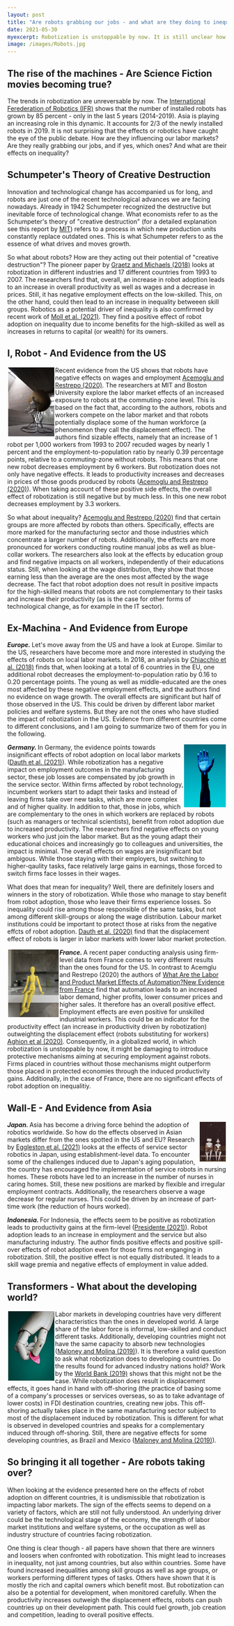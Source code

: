 ```yaml
---
layout: post
title: "Are robots grabbing our jobs - and what are they doing to inequality?"
date: 2021-05-30
myexcerpt: Robotization is unstoppable by now. It is still unclear how these technological improvements will affect labor markets, and especially the poor. Are they a potential to reduce inequality - or a threat further exacerbating already existing gaps?  
image: /images/Robots.jpg
---
```


## The rise of the machines - Are Science Fiction movies becoming true?

The trends in robotization are unreversable by now. The [International Ferederation of Robotics (IFR)](https://ifr.org/ifr-press-releases/news/record-2.7-million-robots-work-in-factories-around-the-globe) shows that the number of installed robots has grown by 85 percent - only in the last 5 years (2014-2019). Asia is playing an increasing role in this dynamic. It accounts for 2/3 of the newly installed robots in 2019. It is not surprising that the effects or robotics have caught the eye of the public debate. How are they influencing our labor markets? Are they really grabbing our jobs, and if yes, which ones? And what are their effects on inequality? 

## Schumpeter's Theory of Creative Destruction

Innovation and technological change has accompanied us for long, and robots are just one of the recent technological advances we are facing nowadays. Already in 1942 Schumpeter recognized the destructive but inevitable force of technological change. What economists refer to as the Schumpeter's theory of "creative destruction" (for a detailed explanation see this report by [MIT](https://economics.mit.edu/files/1785)) refers to a process in which new production units constantly replace outdated ones. This is what Schumpeter refers to as the essence of what drives and moves growth. 

So what about robots? How are they acting out their potential of "creative destruction"? The pioneer paper by [Graetz and Michaels (2018)](https://direct.mit.edu/rest/article/100/5/753/58489/Robots-at-Work) looks at robotization in different industries and 17 different countries from 1993 to 2007. The researchers find that, overall, an increase in robot adoption leads to an increase in overall productivity as well as wages and a decrease in prices. Still, it has negative employment effects on the low-skilled. This, on the other hand, could then lead to an increase in inequality betweeen skill groups. Robotics as a potential driver of inequality is also comfirmed by recent work of [Moll et al. (2021)](https://www.nber.org/papers/w28440). They find a positive effect of robot adoption on inequality due to income benefits for the high-skilled as well as increases in returns to capital (or wealth) for its owners. 

## I, Robot - And Evidence from the US 

<img src="/images/robots_us.jpg" alt="robots_us" style="float:left;margin: 2px 2px 2px 2px;max-width:21%;"/>

Recent evidence from the US shows that robots have negative effects on wages and employment [Acemoglu and Restrepo (2020)](https://economics.mit.edu/files/19696). The researchers at MIT and Boston University explore the labor market effects of an increased exposure to robots at the commuting-zone level. This is based on the fact that, according to the authors, robots and workers compete on the labor market and that robots potentially displace some of the human workforce (a phenomenon they call the displacement effect). The authors find sizable effects, namely that an increase of 1 robot per 1,000 workers from 1993 to 2007 recuded wages by nearly 1 percent and the employment-to-population ratio by nearly 0.39 percentage points, relative to a commuting-zone without robots. This means that one new robot decreases employment by 6 workers. 
But robotization does not only have negative effects. It leads to productivity increases and decreases in prices of those goods produced by robots ([Acemoglu and Restrepo (2020)](https://economics.mit.edu/files/19696)). When taking account of these positive side effects, the overall effect of robotization is still negative but by much less. In this one new robot decreases employment by 3.3 workers.  

So what about inequality? [Acemoglu and Restrepo (2020)](https://economics.mit.edu/files/19696) find that certain groups are more affected by robots than others. Specifically, effects are more marked for the manufacturing sector and those industries which concentrate a larger number of robots. Additionally, the effects are more pronounced for workers conducting routine manual jobs as well as blue-collar workers. The researchers also look at the effects by education group and find negative impacts on all workers, independently of their educations status. Still, when looking at the wage distribution, they show that those earning less than the average are the ones most affected by the wage decrease. The fact that robot adoption does not result in positive impacts for the high-skilled means that robots are not complementary to their tasks and increase their productivity (as is the case for other forms of technological change, as for example in the IT sector). 

## Ex-Machina - And Evidence from Europe

<b><i>Europe. </i></b> Let's move away from the US and have a look at Europe. Similar to the US, researchers have become more and more interested in studying the effects of robots on local labor markets. In 2018, an analysis by [Chiacchio et al. (2018)](https://www.bruegel.org/2018/04/the-impact-of-industrial-robots-on-eu-employment-and-wages-a-local-labour-market-approach/) finds that, when looking at a total of 6 countries in the EU, one additional robot decreases the employment-to-population ratio by 0.16 to 0.20 percentage points. The young as well as middle-educated are the ones most affected by these negative employment effects, and the authors find no evidence on wage growth. The overall effects are significant but half of those observed in the US. This could be driven by different labor market policies and welfare systems. But they are not the ones who have studied the impact of robotization in the US. Evidence from different countries come to different conclusions, and I am going to summarize two of them for you in the following. 

<img src="/images/robots_germany.jpg" alt="robots_germany" style="float:right;margin: 2px 2px 2px 2px;max-width:19%;"/>

<b><i>Germany. </i></b> In Germany, the evidence points towards insignificant effects of robot adoption on local labor markets ([Dauth et al. (2021)](https://academic.oup.com/jeea/advance-article/doi/10.1093/jeea/jvab012/6179884)). While robotization has a negative impact on employment outcomes in the manufacturing sector, these job losses are compensated by job growth in the service sector. Within firms affected by robot technology, incumbent workers start to adapt their tasks and instead of leaving firms take over new tasks, which are more complex and of higher quality. In addition to that, those in jobs, which are complementary to the ones in which workers are replaced by robots (such as managers or technical scientists), benefit from robot adoption due to increased productivity. The researchers find negative effects on young workers who just join the labor market. But as the young adapt their educational choices and increasingly go to colleagues and universities, the impact is minimal. The overall effects on wages are insignificant but ambigous. While those staying with their employers, but switching to higher-qaulity tasks, face relatively large gains in earnings, those forced to switch firms face losses in their wages. 

What does that mean for inequality? Well, there are definitely losers and winners in the story of robotization. While those who manage to stay benefit from robot adoption, those who leave their firms experience losses. So inequality could rise among those responsible of the same tasks, but not among different skill-groups or along the wage distribution. Labour market institutions could be important to protect those at risks from the negative effcts of robot adoption. [Dauth et al. (2020)](https://www.nber.org/system/files/working_papers/w28322/w28322.pdf) find that the displacement effect of robots is larger in labor markets with lower labor market protection.  
 
<img src="/images/robots_france.jpg" alt="robots_france" style="float:left;margin: 2px 2px 2px 2px;max-width:23%;"/>

<b><i>France. </i></b> A recent paper conducting analysis using firm-level data from France comes to very different results than the ones found for the US. In contrast to Acemglu and Restrepo (2020) the authors of [What Are the Labor and Product Market Effects of Automation?New Evidence from France](https://scholar.harvard.edu/files/aghion/files/what_are_the_labor_and_product_market_effects_of_automation_jan2020.pdf) find that automation leads to an increased labor demand, higher profits, lower consumer prices and higher sales. It therefore has an overall positive effect. Employment effects are even positive for unskilled industrial workers. This could be an indicator for the productivity effect (an increase in productivity driven by robotization) outweighting the displacement effect (robots substituting for workers) [Aghion et al (2020)](https://scholar.harvard.edu/files/aghion/files/what_are_the_labor_and_product_market_effects_of_automation_jan2020.pdf). Consequently, in a globalized world, in which robotization is unstoppable by now, it might be damaging to introduce protective mechanisms aiming at securing employment against robots. Firms placed in countries without those mechanisms might outperform those placed in protected economies through the induced productivity gains. Additionally, in the case of France, there are no significant effects of robot adoption on inequalitiy. 

## Wall-E - And Evidence from Asia

<img src="/images/robots_japan.jpg" alt="robots_japan" style="float:right;margin: 2px 2px 2px 2px;max-width:12%;"/>

<b><i>Japan. </i></b> Asia has become a driving force behind the adoption of robotics worldwide. So how do the effects observed in Asian markets differ from the ones spotted in the US and EU? Research by [Eggleston et al. (2021)](https://www.nber.org/papers/w28322) looks at the effects of service sector robotics in Japan, using establishment-level data. To encounter some of the challenges induced due to Japan's aging population, the country has encouraged the implementation of service robots in nursing homes. These robots have led to an increase in the number of nurses in caring homes. Still, these new positions are marked by flexible and irregular employment contracts. Additionally, the researchers observe a wage decrease for regular nurses. This could be driven by an increase of part-time work (the reduction of hours worked). 

<b><i>Indonesia. </i></b>For Indonesia, the effects seem to be positive as robotization leads to productivity gains at the firm-level ([Presidente (2021)](https://openknowledge.worldbank.org/handle/10986/35566?locale-attribute=es)). Robot adoption leads to an increase in employment and the service but also manufacturing industry. The author finds positive effects and positive spill-over effects of robot adoption even for those firms not enganging in robotization. Still, the positive effect is not equally distributed. It leads to a skill wage premia and negative effects of employment in value added. 

## Transformers - What about the developing world? 

<img src="/images/robots_dev.jpg" alt="robots_dev" style="float:left;margin: 2px 2px 2px 2px;max-width:21%;"/>

Labor markets in developing countries have very different characteristics than the ones in developed world. A large share of the labor force is informal, low-skilled and conduct different tasks. Additionally, developing countries might not have the same capacity to absorb new technologies ([Maloney and Molina (2019)](https://openknowledge-worldbank-org.emedien.ub.uni-muenchen.de/bitstream/handle/10986/33301/Is-Automation-Labor-Displacing-in-the-Developing-Countries-Too-Robots-Polarization-and-Jobs.pdf?sequence=1&isAllowed=y)). It is therefore a valid question to ask what robotization does to developing countries. Do the results found for advanced industry nations hold? Work by the [World Bank (2019)](https://elibrary.worldbank.org/doi/abs/10.1596/33301) shows that this might not be the case. While robotization does result in displacement effects, it goes hand in hand with off-shoring (the practice of basing some of a company's processes or services overseas, so as to take advantage of lower costs) in FDI destination countries, creating new jobs. This off-shoring actually takes place in the same manufacturing sector subject to most of the displacement induced by robotization. This is different for what is observed in developed countries and speaks for a complementary induced through off-shoring. Still, there are negative effects for some developing countries, as Brazil and Mexico ([Maloney and Molina (2019)](https://openknowledge-worldbank-org.emedien.ub.uni-muenchen.de/bitstream/handle/10986/33301/Is-Automation-Labor-Displacing-in-the-Developing-Countries-Too-Robots-Polarization-and-Jobs.pdf?sequence=1&isAllowed=y)). 

## So bringing it all together - Are robots taking over? 

When looking at the evidence presented here on the effects of robot adoption on different countries, it is undismissible that robotization is impacting labor markets. The sign of the effects seems to depend on a variety of factors, which are still not fully understood. An underlying driver could be the technological stage of the economy, the strength of labor market institutions and welfare systems, or the occupation as well as industry structure of countries facing robotization. 

One thing is clear though - all papers have shown that there are winners and loosers when confronted with robotization. This might lead to increases in inequality, not just among countries, but also within countries. Some have found increased inequalities among skill groups as well as age groups, or workers performing different types of tasks. Others have shown that it is mostly the rich and capital owners which benefit most. But robotization can also be a potential for development, when monitored carefully. When the productivity increases outweigh the displacement effects, robots can push countries up on their development path. This could fuel growth, job creation and competition, leading to overall positive effects. 
